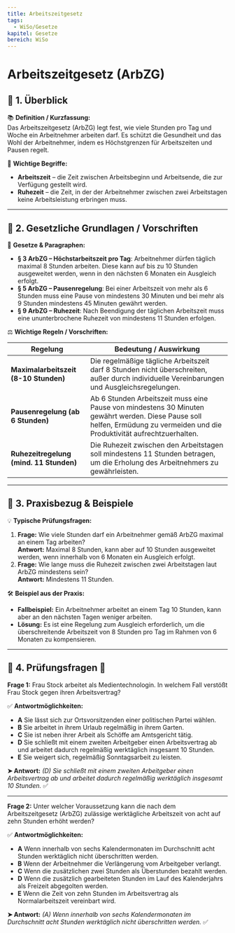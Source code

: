 ```yaml
---
title: Arbeitszeitgesetz
tags:
  - WiSo/Gesetze
kapitel: Gesetze
bereich: WiSo
---
```

# Arbeitszeitgesetz (ArbZG)

## 🔹 1. Überblick

📚 **Definition / Kurzfassung:**  
Das Arbeitszeitgesetz (ArbZG) legt fest, wie viele Stunden pro Tag und Woche ein Arbeitnehmer arbeiten darf. Es schützt die Gesundheit und das Wohl der Arbeitnehmer, indem es Höchstgrenzen für Arbeitszeiten und Pausen regelt.

🔑 **Wichtige Begriffe:**

- **Arbeitszeit** – die Zeit zwischen Arbeitsbeginn und Arbeitsende, die zur Verfügung gestellt wird.
- **Ruhezeit** – die Zeit, in der der Arbeitnehmer zwischen zwei Arbeitstagen keine Arbeitsleistung erbringen muss.

---

## 🔹 2. Gesetzliche Grundlagen / Vorschriften

💜 **Gesetze & Paragraphen:**

- **§ 3 ArbZG – Höchstarbeitszeit pro Tag**: Arbeitnehmer dürfen täglich maximal 8 Stunden arbeiten. Diese kann auf bis zu 10 Stunden ausgeweitet werden, wenn in den nächsten 6 Monaten ein Ausgleich erfolgt.
- **§ 5 ArbZG – Pausenregelung**: Bei einer Arbeitszeit von mehr als 6 Stunden muss eine Pause von mindestens 30 Minuten und bei mehr als 9 Stunden mindestens 45 Minuten gewährt werden.
- **§ 9 ArbZG – Ruhezeit**: Nach Beendigung der täglichen Arbeitszeit muss eine ununterbrochene Ruhezeit von mindestens 11 Stunden erfolgen.

⚖️ **Wichtige Regeln / Vorschriften:**

|Regelung|Bedeutung / Auswirkung|
|---|---|
|**Maximalarbeitszeit (8-10 Stunden)**|Die regelmäßige tägliche Arbeitszeit darf 8 Stunden nicht überschreiten, außer durch individuelle Vereinbarungen und Ausgleichsregelungen.|
|**Pausenregelung (ab 6 Stunden)**|Ab 6 Stunden Arbeitszeit muss eine Pause von mindestens 30 Minuten gewährt werden. Diese Pause soll helfen, Ermüdung zu vermeiden und die Produktivität aufrechtzuerhalten.|
|**Ruhezeitregelung (mind. 11 Stunden)**|Die Ruhezeit zwischen den Arbeitstagen soll mindestens 11 Stunden betragen, um die Erholung des Arbeitnehmers zu gewährleisten.|

---

## 🔹 3. Praxisbezug & Beispiele

💡 **Typische Prüfungsfragen:**

1. **Frage:** Wie viele Stunden darf ein Arbeitnehmer gemäß ArbZG maximal an einem Tag arbeiten?  
    **Antwort:** Maximal 8 Stunden, kann aber auf 10 Stunden ausgeweitet werden, wenn innerhalb von 6 Monaten ein Ausgleich erfolgt.
2. **Frage:** Wie lange muss die Ruhezeit zwischen zwei Arbeitstagen laut ArbZG mindestens sein?  
    **Antwort:** Mindestens 11 Stunden.

🛠 **Beispiel aus der Praxis:**

- **Fallbeispiel:** Ein Arbeitnehmer arbeitet an einem Tag 10 Stunden, kann aber an den nächsten Tagen weniger arbeiten.
- **Lösung:** Es ist eine Regelung zum Ausgleich erforderlich, um die überschreitende Arbeitszeit von 8 Stunden pro Tag im Rahmen von 6 Monaten zu kompensieren.

---

## 🔹 4. Prüfungsfragen 📝

**Frage 1:** Frau Stock arbeitet als Medientechnologin. In welchem Fall verstößt Frau Stock gegen ihren Arbeitsvertrag?

✅ **Antwortmöglichkeiten:**

- **A** Sie lässt sich zur Ortsvorsitzenden einer politischen Partei wählen.
- **B** Sie arbeitet in ihrem Urlaub regelmäßig in ihrem Garten.
- **C** Sie ist neben ihrer Arbeit als Schöffe am Amtsgericht tätig.
- **D** Sie schließt mit einem zweiten Arbeitgeber einen Arbeitsvertrag ab und arbeitet dadurch regelmäßig werktäglich insgesamt 10 Stunden.
- **E** Sie weigert sich, regelmäßig Sonntagsarbeit zu leisten.

**➤ Antwort:** _(D) Sie schließt mit einem zweiten Arbeitgeber einen Arbeitsvertrag ab und arbeitet dadurch regelmäßig werktäglich insgesamt 10 Stunden._ ✅

---

**Frage 2:** Unter welcher Voraussetzung kann die nach dem Arbeitszeitgesetz (ArbZG) zulässige werktägliche Arbeitszeit von acht auf zehn Stunden erhöht werden?

✅ **Antwortmöglichkeiten:**

- **A** Wenn innerhalb von sechs Kalendermonaten im Durchschnitt acht Stunden werktäglich nicht überschritten werden.
- **B** Wenn der Arbeitnehmer die Verlängerung vom Arbeitgeber verlangt.
- **C** Wenn die zusätzlichen zwei Stunden als Überstunden bezahlt werden.
- **D** Wenn die zusätzlich gearbeiteten Stunden im Lauf des Kalenderjahrs als Freizeit abgegolten werden.
- **E** Wenn die Zeit von zehn Stunden im Arbeitsvertrag als Normalarbeitszeit vereinbart wird.

**➤ Antwort:** _(A) Wenn innerhalb von sechs Kalendermonaten im Durchschnitt acht Stunden werktäglich nicht überschritten werden._ ✅